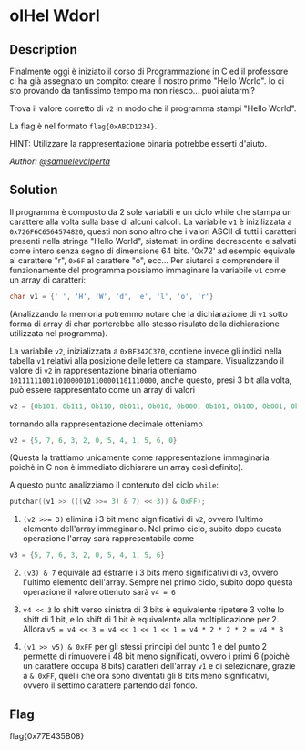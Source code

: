 # olHel Wdorl

## Description
Finalmente oggi è iniziato il corso di Programmazione in C ed il professore ci ha già assegnato un compito: creare il nostro primo "Hello World". Io ci sto provando da tantissimo tempo ma non riesco... puoi aiutarmi?

Trova il valore corretto di `v2` in modo che il programma stampi "Hello World".


La flag è nel formato `flag{0xABCD1234}`.

HINT: Utilizzare la rappresentazione binaria potrebbe esserti d'aiuto.

*Author: [@samuelevalperta](https://github.com/samuelevalperta)*


## Solution
Il programma è composto da 2 sole variabili e un ciclo while che stampa un carattere alla volta sulla base di alcuni calcoli.
La variabile `v1` è inizilizzata a `0x726F6C6564574820`, questi non sono altro che i valori ASCII di tutti i caratteri presenti nella stringa "Hello World", sistemati in ordine decrescente e salvati come intero senza segno di dimensione 64 bits.
'0x72' ad esempio equivale al carattere "r", `0x6F` al carattere "o", ecc...
Per aiutarci a comprendere il funzionamente del programma possiamo immaginare la variabile `v1` come un array di caratteri:
```c
char v1 = {' ', 'H', 'W', 'd', 'e', 'l', 'o', 'r'}
```
(Analizzando la memoria potremmo notare che la dichiarazione di `v1` sotto forma di array di char porterebbe allo stesso risulato della dichiarazione utilizzata nel programma).

La variabile `v2`, inizializzata a `0xBF342C370`, contiene invece gli indici nella tabella `v1` relativi alla posizione delle lettere da stampare.
Visualizzando il valore di `v2` in rappresentazione binaria otteniamo `101111110011010000101100001101110000`, anche questo, presi 3 bit alla volta, può essere rappresentato come un array di valori
```c
v2 = {0b101, 0b111, 0b110, 0b011, 0b010, 0b000, 0b101, 0b100, 0b001, 0b101, 0b110, 0b000}
```
tornando alla rappresentazione decimale otteniamo
```c
v2 = {5, 7, 6, 3, 2, 0, 5, 4, 1, 5, 6, 0}
```
(Questa la trattiamo unicamente come rappresentazione immaginaria poichè in C non è immediato dichiarare un array così definito).


A questo punto analizziamo il contenuto del ciclo `while`:
```c
putchar((v1 >> (((v2 >>= 3) & 7) << 3)) & 0xFF);
```

1. `(v2 >>= 3)` elimina i 3 bit meno significativi di `v2`, ovvero l'ultimo elemento dell'array immaginario.
Nel primo ciclo, subito dopo questa operazione l'array sarà rappresentabile come
```c
v3 = {5, 7, 6, 3, 2, 0, 5, 4, 1, 5, 6}
```

2. `(v3) & 7` equivale ad estrarre i 3 bits meno significativi di `v3`, ovvero l'ultimo elemento dell'array.
Sempre nel primo ciclo, subito dopo questa operazione il valore ottenuto sarà
```v4 = 6```

3. `v4 << 3` lo shift verso sinistra di 3 bits è equivalente ripetere 3 volte lo shift di 1 bit, e lo shift di 1 bit è equivalente alla moltiplicazione per 2. Allora
```v5 = v4 << 3 = v4 << 1 << 1 << 1 = v4 * 2 * 2 * 2 = v4 * 8```

4. `(v1 >> v5) & 0xFF` per gli stessi principi del punto 1 e del punto 2 permette di rimuovere i 48 bit meno significati, ovvero i primi 6 (poichè un carattere occupa 8 bits) caratteri dell'array `v1` e di selezionare, grazie a `& 0xFF`, quelli che ora sono diventati gli 8 bits meno significativi, ovvero il settimo carattere partendo dal fondo.
   
## Flag
flag{0x77E435B08}

